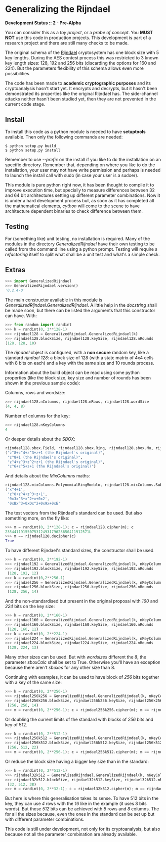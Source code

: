 Generalizing the Rijndael
=========================

**Development Status :: 2 - Pre-Alpha**

You can consider this as a *toy project*, or a *probe of concept*. You **MUST NOT** use this code in production projects. This development is part of a research project and there are still many checks to be made.

The original schema of the [Rijndael](http://en.wikipedia.org/wiki/Advanced_Encryption_Standard) cryptosystem has one block size with 5 key lengths. During the AES contest process this was restricted to 3 known key length sizes: 128, 192 and 256 bits (discarding the options for 160 and 224). But the parameters flexibility of this schema allows even more possibilities.

The code has been made to **academic cryptographic purposes** and its cryptoanalysis hasn't start yet. It encrypts and decrypts, but it hasn't been demonstrated its properties like the original Rijndael has. The side-channel attacks neither hasn't been studied yet, then they are not prevented in the current code stage.

Install
-------

To install this code as a python module is needed to have **setuptools** available. Then only the following commands are needed:

```
$ python setup.py build
$ python setup.py install
```

Remember to use *--prefix* on the install if you like to do the installation on an specific directory. Remember that, depending on where you like to do the installation, your user may not have write permission and perhaps is needed to launch the install call with sudo (in case your user is a sudoer).

This module is pure python right now, it has been thought to compile it to improve execution time, but specially to measure differences between 32 and 64 bit architectures setting up different parameter combinations. Now it is under a hard development process but, as soon as it has completed all the mathematical elements, *cython* will come to the scene to have architecture dependent binaries to check difference between them.

Testing
-------

For (something like) unit testing, no installation is required. Many of the modules in the directory *GeneralizedRijndael* have their own testing to be called from the command line using a python prompt. Testing will require a *refactoring* itself to split what shall be a unit test and what's a simple 
check.

Extras
------

```python
>>> import GeneralizedRijndael
>>> GeneralizedRijndael.version()
'0.2.4-0'
```

The main constructor available in this module is *GeneralizedRijndael.GeneralizedRijndael*. A little help in the *docstring* shall be made soon, but there can be listed the arguments that this constructor can have. With:

```python
>>> from random import randint
>>> k = randint(0, 2**128-1)
>>> rijndael128 = GeneralizedRijndael.GeneralizedRijndael(k)
>>> rijndael128.blockSize, rijndael128.keySize, rijndael128.nRounds
(128, 128, 10)
```

The *rijndael* object is configured, with a **non secure** random key, like a standard *rijndael 128*: a block size of 128 (with a state matrix of 4x4 cells with 8 bits on each) and a key with the same size and 10 rounds process.

Information about the build object can be read using some python properties (like the block size, key size and number of rounds has been shown in the previous sample code):

Columns, rows and wordsize:
```python
>>> rijndael128.nColumns, rijndael128.nRows, rijndael128.wordSize
(4, 4, 8)
```

Number of columns for the key:

```python
>>> rijndael128.nKeyColumns
4
```

Or deeper details about the *SBOX*:

```python
rijndael128.sbox.Field, rijndael128.sbox.Ring, rijndael128.sbox.Mu, rijndael128.sbox.Nu
("z^8+z^4+z^3+z+1 (the Rijndael's original)",
 "z^8+1 (the Rijndael's original)",
 "z^4+z^3+z^2+z+1 (the Rijndael's original)",
 "z^6+z^5+z+1 (the Rijndael's original)")
```

And details about the *MixColumns* maths:

```python
rijndael128.mixColumns.PolynomialRingModulo, rijndael128.mixColumns.SubfieldModulo, rijndael128.mixColumns.Cx, rijndael128.mixColumns.Dx
('x^4+1',
 'z^8+z^4+z^3+z+1',
 '0x3x^3+x^2+x+0x2',
 '0xBx^3+0xDx^2+0x9x+0xE'
```

The test vectors from the Rijndael's standard can be used. But also something more, on the fly like:

```python
>>> m = randint(0, 2**128-1); c = rijndael128.cipher(m); c
23544119155075312493179623650411912571L
>>> m == rijndael128.decipher(c)
True
```
To have different Rijndael's standard sizes, the constructor shall be used:

```python
>>> k = randint(0, 2**192-1)
>>> rijndael192 = GeneralizedRijndael.GeneralizedRijndael(k, nKeyColumns=6)
>>> rijndael192.blockSize, rijndael192.keySize, rijndael192.nRounds
 (128, 192, 12)
>>> k = randint(0,2**256-1)
>>> rijndael256 = GeneralizedRijndael.GeneralizedRijndael(k, nKeyColumns=8)
>>> rijndael256.blockSize, rijndael256.keySize, rijndael256.nRounds
 (128, 256, 14)
```

And the non-standardised but present in the original proposal with *160* and 
*224* bits on the key size:

```python
>>> k = randint(0, 2**160-1)
>>> rijndael160 = GeneralizedRijndael.GeneralizedRijndael(k, nKeyColumns=5)
>>> rijndael160.blockSize, rijndael160.keySize, rijndael160.nRounds
 (128, 160, 11)
>>> k = randint(0, 2**224-1)
>>> rijndael224 = GeneralizedRijndael.GeneralizedRijndael(k, nKeyColumns=7)
>>> rijndael224.blockSize, rijndael224.keySize, rijndael224.nRounds
 (128, 224, 13)
```

Many other sizes can be used. But with *wordsizes* different the *8*, the parameter *sboxCalc* shall be set to True. Otherwise you'll have an exception because there aren't *sboxes* for any other size than 8.

Continuing with examples, it can be used to have block of *256* bits together with a key of the same size:

```python
>>> k = randint(0, 2**256-1)
>>> rijndael256k256 = GeneralizedRijndael.GeneralizedRijndael(k, nKeyColumns=8, nColumns=8)
>>> rijndael256k256.blockSize, rijndael256k256.keySize, rijndael256k256.nRounds
 (256, 256, 14)
>>> m = randint(0, 2**256-1); c = rijndael256k256.cipher(m); m == rijndael256k256.decipher(c)
```

Or doubling the current limits of the standard with blocks of *256* bits and key of 512.

```python
>>> k = randint(0, 2**512-1)
>>> rijndael256k512 = GeneralizedRijndael.GeneralizedRijndael(k, nKeyColumns=16, nColumns=8)
>>> rijndael256k512.blockSize, rijndael256k512.keySize, rijndael256k512.nRounds
 (256, 512, 22)
>>> m = randint(0, 2**256-1); c = rijndael256k512.cipher(m); m == rijndael256k512.decipher(c)
```

Or reduce the block size having a bigger key size than in the standard:

```python
>>> k = randint(0, 2**512-1)
>>> rijndael32k512 = GeneralizedRijndael.GeneralizedRijndael(k, nKeyColumns=32, nColumns=2, nRows=2)
>>> rijndael32k512.blockSize, rijndael32k512.keySize, rijndael32k512.nRounds
 (32, 512, 38)
>>> m = randint(0, 2**32-1); c = rijndael32k512.cipher(m); m == rijndael32k512.decipher(c)
```

But here is where this generalisation takes its sense. To have 512 bits in the key, they can use *4* rows with the *16* like in the example (it uses 8 bits words). But those *512* bits can be achieved with *8* rows and *8* columns. The for all the sizes because, even the ones in the standard can be set up but with different parameter combinations.

This code is still under development, not only for its cryptoanalysis, but also because not all the parameter combination are already available.

